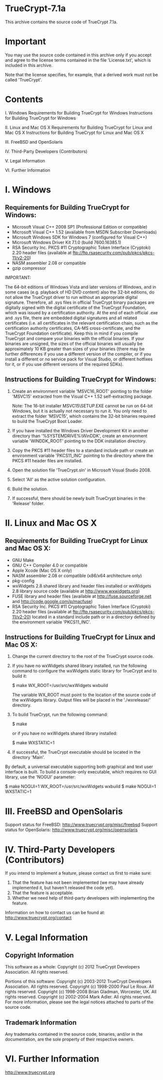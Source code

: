 # TrueCrypt-7.1a 
This archive contains the source code of TrueCrypt 7.1a.


Important
=========

You may use the source code contained in this archive only if you accept and
agree to the license terms contained in the file 'License.txt', which is
included in this archive.

Note that the license specifies, for example, that a derived work must not be
called 'TrueCrypt'.



Contents
========

I. Windows
	Requirements for Building TrueCrypt for Windows
	Instructions for Building TrueCrypt for Windows

II. Linux and Mac OS X
	Requirements for Building TrueCrypt for Linux and Mac OS X
	Instructions for Building TrueCrypt for Linux and Mac OS X
	
III. FreeBSD and OpenSolaris

IV. Third-Party Developers (Contributors)

V. Legal Information

VI. Further Information



I. Windows
==========

Requirements for Building TrueCrypt for Windows:
------------------------------------------------

- Microsoft Visual C++ 2008 SP1 (Professional Edition or compatible)
- Microsoft Visual C++ 1.52 (available from MSDN Subscriber Downloads)
- Microsoft Windows SDK for Windows 7 (configured for Visual C++)
- Microsoft Windows Driver Kit 7.1.0 (build 7600.16385.1)
- RSA Security Inc. PKCS #11 Cryptographic Token Interface (Cryptoki) 2.20
  header files (available at ftp://ftp.rsasecurity.com/pub/pkcs/pkcs-11/v2-20)
- NASM assembler 2.08 or compatible
- gzip compressor

IMPORTANT:

The 64-bit editions of Windows Vista and later versions of Windows, and in
some cases (e.g. playback of HD DVD content) also the 32-bit editions, do not
allow the TrueCrypt driver to run without an appropriate digital signature.
Therefore, all .sys files in official TrueCrypt binary packages are digitally
signed with the digital certificate of the TrueCrypt Foundation, which was
issued by a certification authority. At the end of each official .exe and
.sys file, there are embedded digital signatures and all related certificates
(i.e. all certificates in the relevant certification chain, such as the
certification authority certificates, CA-MS cross-certificate, and the
TrueCrypt Foundation certificate). Keep this in mind if you compile TrueCrypt
and compare your binaries with the official binaries. If your binaries are
unsigned, the sizes of the official binaries will usually be approximately
10 KB greater than sizes of your binaries (there may be further differences
if you use a different version of the compiler, or if you install a different
or no service pack for Visual Studio, or different hotfixes for it, or if you
use different versions of the required SDKs).


Instructions for Building TrueCrypt for Windows:
------------------------------------------------

1) Create an environment variable 'MSVC16_ROOT' pointing to the folder 'MSVC15'
   extracted from the Visual C++ 1.52 self-extracting package.

   Note: The 16-bit installer MSVC15\SETUP.EXE cannot be run on 64-bit Windows,
   but it is actually not necessary to run it. You only need to extract the
   folder 'MSVC15', which contains the 32-bit binaries required to build the
   TrueCrypt Boot Loader.

2) If you have installed the Windows Driver Development Kit in another
   directory than '%SYSTEMDRIVE%\WinDDK', create an environment variable
   'WINDDK_ROOT' pointing to the DDK installation directory.

3) Copy the PKCS #11 header files to a standard include path or create an
   environment variable 'PKCS11_INC' pointing to the directory where
   the PKCS #11 header files are installed.

4) Open the solution file 'TrueCrypt.sln' in Microsoft Visual Studio 2008.

5) Select 'All' as the active solution configuration.

6) Build the solution.

7) If successful, there should be newly built TrueCrypt binaries in the
   'Release' folder.



II. Linux and Mac OS X
======================

Requirements for Building TrueCrypt for Linux and Mac OS X:
-----------------------------------------------------------

- GNU Make
- GNU C++ Compiler 4.0 or compatible
- Apple Xcode (Mac OS X only)
- NASM assembler 2.08 or compatible (x86/x64 architecture only)
- pkg-config
- wxWidgets 2.8 shared library and header files installed or
  wxWidgets 2.8 library source code (available at http://www.wxwidgets.org)
- FUSE library and header files (available at http://fuse.sourceforge.net
  and http://code.google.com/p/macfuse)
- RSA Security Inc. PKCS #11 Cryptographic Token Interface (Cryptoki) 2.20
  header files (available at ftp://ftp.rsasecurity.com/pub/pkcs/pkcs-11/v2-20)
  located in a standard include path or in a directory defined by the
  environment variable 'PKCS11_INC'.


Instructions for Building TrueCrypt for Linux and Mac OS X:
-----------------------------------------------------------

1) Change the current directory to the root of the TrueCrypt source code.

2) If you have no wxWidgets shared library installed, run the following
   command to configure the wxWidgets static library for TrueCrypt and to
   build it: 

   $ make WX_ROOT=/usr/src/wxWidgets wxbuild

   The variable WX_ROOT must point to the location of the source code of the
   wxWidgets library. Output files will be placed in the './wxrelease/'
   directory.

3) To build TrueCrypt, run the following command:

   $ make

   or if you have no wxWidgets shared library installed:
   
   $ make WXSTATIC=1

4) If successful, the TrueCrypt executable should be located in the directory
   'Main'.

By default, a universal executable supporting both graphical and text user
interface is built. To build a console-only executable, which requires no GUI
library, use the 'NOGUI' parameter:

   $ make NOGUI=1 WX_ROOT=/usr/src/wxWidgets wxbuild
   $ make NOGUI=1 WXSTATIC=1



III. FreeBSD and OpenSolaris
============================

Support status for FreeBSD: http://www.truecrypt.org/misc/freebsd
Support status for OpenSolaris: http://www.truecrypt.org/misc/opensolaris



IV. Third-Party Developers (Contributors)
=========================================

If you intend to implement a feature, please contact us first to make sure:

1) That the feature has not been implemented (we may have already implemented
   it, but haven't released the code yet).
2) That the feature is acceptable.
3) Whether we need help of third-party developers with implementing the feature.

Information on how to contact us can be found at:
http://www.truecrypt.org/contact



V. Legal Information
====================

Copyright Information
---------------------

This software as a whole:
Copyright (c) 2012 TrueCrypt Developers Association. All rights reserved.

Portions of this software:
Copyright (c) 2003-2012 TrueCrypt Developers Association. All rights reserved.
Copyright (c) 1998-2000 Paul Le Roux. All rights reserved.
Copyright (c) 1998-2008 Brian Gladman, Worcester, UK. All rights reserved.
Copyright (c) 2002-2004 Mark Adler. All rights reserved.
For more information, please see the legal notices attached to parts of the
source code.

Trademark Information
---------------------

Any trademarks contained in the source code, binaries, and/or in the 
documentation, are the sole property of their respective owners.



VI. Further Information
=======================

http://www.truecrypt.org
